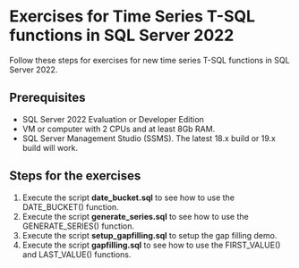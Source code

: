 # Exercises for Time Series T-SQL functions in SQL Server 2022

Follow these steps for exercises for new time series T-SQL functions in SQL Server 2022.

## Prerequisites

- SQL Server 2022 Evaluation or Developer Edition
- VM or computer with 2 CPUs and at least 8Gb RAM.
- SQL Server Management Studio (SSMS). The latest 18.x build or 19.x build will work.

## Steps for the exercises

1. Execute the script **date_bucket.sql** to see how to use the DATE_BUCKET() function.
1. Execute the script **generate_series.sql** to see how to use the GENERATE_SERIES() function.
1. Execute the script **setup_gapfilling.sql** to setup the gap filling demo.
1. Execute the script **gapfilling.sql** to see how to use the FIRST_VALUE() and LAST_VALUE() functions.